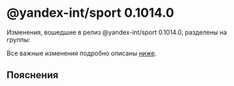 # @yandex-int/sport 0.1014.0

<!-- ЧЕЛОВЕЧЕСКОЕ ВСТУПЛЕНИЕ -->

Изменения, вошедшие в релиз @yandex-int/sport 0.1014.0, разделены на группы:

Все важные изменения подробно описаны [ниже](#Пояснения).

## Пояснения

